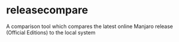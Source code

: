 # releasecompare
A comparison tool which compares the latest online Manjaro release (Official Editions) to the local system
